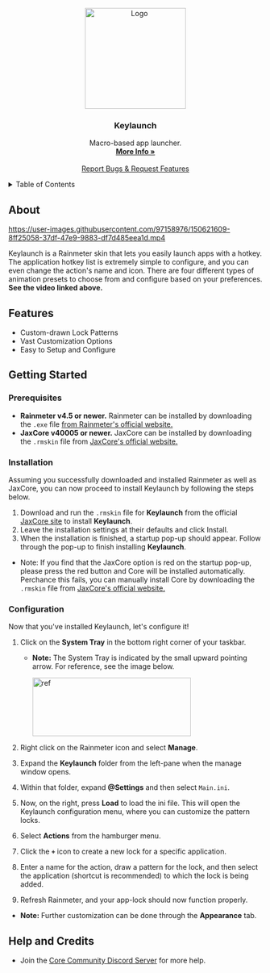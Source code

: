 
<br />
<div align="center">
  <a href="https://github.com/Jax-Core/Keylaunch">
    <img src="" alt="Logo" width="200" height="200">
  </a>

<h3 align="center">Keylaunch</h3>

  <p align="center">
    Macro-based app launcher.
    <br />
    <a href="https://www.deviantart.com/jaxoriginals/art/Keylaunch-Animated-hotkey-launcher-890749449"><strong>More Info »</strong></a>
    <br />
    <br />
    <a href="https://discord.gg/JmgehPSDD6">Report Bugs & Request Features </a>
  </p>
</div>


<!-- TABLE OF CONTENTS -->
<details>
  <summary>Table of Contents</summary>
  <ol>
    <li>
      <a href="#about">About</a>
    </li>
    <li>
      <a href="#Features">Features</a>
    </li>
    <li>
      <a href="#getting-started">Getting Started</a>
      <ul>
        <li><a href="#prerequisites">Prerequisites</a></li>
        <li><a href="#installation">Installation</a></li>
        <li><a href="#Configuration">Configuration</a></li>
      </ul>
    </li>

 <li>
      <a href="#help-and-credits">Help and Credits</a>
    </li>
  </ol>
</details>


## About

https://user-images.githubusercontent.com/97158976/150621609-8ff25058-37df-47e9-9883-df7d485eea1d.mp4

Keylaunch is a Rainmeter skin that lets you easily launch apps with a hotkey. The application hotkey list is extremely simple to configure, and you can even change the action's name and icon. There are four different types of animation presets to choose from and configure based on your preferences. **See the video linked above.**

## Features

* Custom-drawn Lock Patterns
* Vast Customization Options 
* Easy to Setup and Configure

## Getting Started

### Prerequisites

- **Rainmeter v4.5 or newer.** Rainmeter can be installed by downloading the `.exe` file [from Rainmeter's official website.](https://www.rainmeter.net/)
- **JaxCore v40005 or newer.** JaxCore can be installed by downloading the `.rmskin` file from [JaxCore's official website.](https://jax-core.github.io/)

### Installation

Assuming you successfully downloaded and installed Rainmeter as well as JaxCore, you can now proceed to install Keylaunch by following the steps below.

1. Download and run the `.rmskin` file for **Keylaunch** from the official [JaxCore site](https://jax-core.github.io/) to install **Keylaunch**.
2. Leave the installation settings at their defaults and click Install.
3. When the installation is finished, a startup pop-up should appear. Follow through the pop-up to finish installing **Keylaunch**.

* Note:  If you find that the JaxCore option is red on the startup pop-up, please press the red button and Core will be installed automatically. Perchance this fails, you can manually install Core by downloading the `.rmskin` file from [JaxCore's official website.](https://jax-core.github.io/)

### Configuration

Now that you've installed Keylaunch, let's configure it!

1. Click on the **System Tray** in the bottom right corner of your taskbar. 
    - **Note:** The System Tray is indicated by the small upward pointing arrow. For reference, see the image below.

      <img src ="https://imgur.com/6sIUlga.png" alt = "ref" width="314" height ="116">

   
2. Right click on the Rainmeter icon and select **Manage**.
3. Expand the **Keylaunch** folder from the left-pane when the manage window opens.
4. Within that folder, expand **@Settings** and then select `Main.ini`.
5. Now, on the right, press **Load** to load the ini file. This will open the Keylaunch configuration menu, where you can customize the pattern locks.
6. Select **Actions** from the hamburger menu.
7. Click the **`+`** icon to create a new lock for a specific application.
8. Enter a name for the action, draw a pattern for the lock, and then select the application (shortcut is recommended) to which the lock is being added.
9. Refresh Rainmeter, and your app-lock should now function properly.

- **Note:** Further customization can be done through the **Appearance** tab.

## Help and Credits

- Join the [Core Community Discord Server](https://discord.gg/JmgehPSDD6) for more help.
